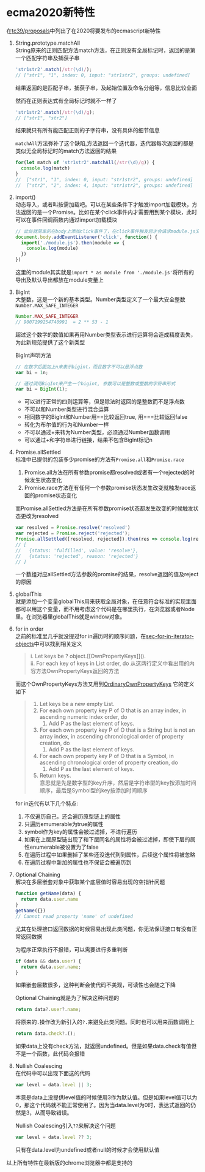 # ecma2020新特性

在[tc39/proposals](https://github.com/tc39/proposals/blob/master/finished-proposals.md)中列出了在2020将要发布的ecmascript新特性

1. String.prototype.matchAll  
    String原来的正则匹配方法match方法，在正则没有全局标记时，返回的是第一个匹配字符串及捕获子串
    ```javascript
    'str1str2'.match(/str(\d)/);
    // ["str1", "1", index: 0, input: "str1str2", groups: undefined]
    ```
    结果返回的是匹配子串，捕获子串，及起始位置及命名分组等，信息比较全面
    
    然而在正则表达式有全局标记时就不一样了
    ```javascript
    'str1str2'.match(/str(\d)/g);
    // ["str1", "str2"]
    ```
    结果就只有所有能匹配正则的子字符串，没有具体的细节信息

    `matchAll`方法弥补了这个缺陷,方法返回一个迭代器，迭代器每次返回的都是类似无全局标记时的match方法返回的结果
    ```javascript
    for(let match of 'str1str2'.matchAll(/str(\d)/g)) {
      console.log(match)
    }
    //  ["str1", "1", index: 0, input: "str1str2", groups: undefined]
    //  ["str2", "2", index: 4, input: "str1str2", groups: undefined]
    ```

2. import()  
    动态导入，或者叫按需加载吧。可以在某些条件下才触发import加载模块，方法返回的是一个Promise。比如在某个click事件内才需要用到某个模块，此时可以在事件回调函数内通过import加载模块
    ```javascript
    // 此处就简单的在body上添加click事件了，在click事件触发后才会请求module.js文件
    document.body.addEventListener('click', function() {
      import('./module.js').then(module => {
        console.log(module)
      })
    })
    ```
    这里的module其实就是`import * as module from './module.js'`将所有的导出及默认导出都放在module变量上

3. BigInt  
    大整数，这是一个新的基本类型。Number类型定义了一个最大安全整数`Number.MAX_SAFE_INTEGER`
    ```javascript
    Number.MAX_SAFE_INTEGER
    // 9007199254740991  = 2 ** 53 - 1
    ```
    超过这个数字的数值如果再用Number类型表示进行运算将会造成精度丢失，为此新规范提供了这个新类型

    BigInt声明方法
    ```javascript
    // 在数字后面加上n来表示bigint，而且数字不可以是浮点数
    var bi = 1n;  

    // 通过调用BigInt来产生一个bigint, 参数可以是整数或整数的字符串形式
    var bi = BigInt(1);
    ```

    - 可以进行正常的四则运算等，但是除法时返回的是整数而不是浮点数
    - 不可以和Number类型进行混合运算
    - 相同数字的BigInt和Number用==比较返回true, 用===比较返回false
    - 转化为布尔值的行为和Number一样
    - 不可以通过+来转为Number类型，必须通过Number函数调用
    - 可以通过+和字符串进行链接，结果不包含BigInt标记n

4. Promise.allSettled  
    标准中已提供的包装多少promise的方法有`Promise.all`和`Promise.race`
    1. Promise.all方法在所有参数promise都resolved或者有一个rejected的时候发生状态变化
    2. Promise.race方法在有任何一个参数promise状态发生改变就触发race返回的promise状态变化

    而Promise.allSettled方法是在所有参数promise状态都发生改变的时候触发状态更改为resolved
    ```javascript
    var resolved = Promise.resolve('resolved')
    var rejected = Promise.reject('rejected');
    Promise.allSettled([resolved, rejected]).then(res => console.log(res))
    // [
    //   {status: 'fulfilled', value: 'resolve'},
    //   {status: 'rejected', reason: 'rejected'}
    // ]
    ```
    一个数组对应allSettled方法参数的promise的结果，resolve返回的值及reject的原因

5. globalThis  
    就是添加一个变量globalThis用来获取全局对象，在任意符合标准的实现里面都可以用这个变量，而不用考虑这个代码是在哪里执行，在浏览器或者Node里。在浏览器里globalThis就是window对象。

6. for in order  
    之前的标准里几乎就没提过for in遍历时的顺序问题，在[sec-for-in-iterator-objects](https://tc39.es/ecma262/#sec-for-in-iterator-objects)中可以找到相关定义
    > i. Let keys be ? object.\[[OwnPropertyKeys]\]().  
    > ii. For each key of keys in List order, do
    从这两行定义中看出用的内容方法OwnPropertyKeys返回的方法

    而这个OwnPropertyKeys方法又用到[OrdinaryOwnPropertyKeys](https://tc39.es/ecma262/#sec-ordinaryownpropertykeys)
    它的定义如下
    > 1. Let keys be a new empty List.  
    > 2. For each own property key P of O that is an array index, in ascending numeric index order, do  
    >     1. Add P as the last element of keys.
    > 3. For each own property key P of O that is a String but is not an array index, in ascending chronological order of property creation, do  
    >     1. Add P as the last element of keys.
    > 4. For each own property key P of O that is a Symbol, in ascending chronological order of property creation, do 
    >     1. Add P as the last element of keys. 
    > 5. Return keys.  
    意思就是先是数字型的key升序，然后是字符串型的key按添加时间顺序，最后是Symbol型的key按添加时间顺序

    for in迭代有以下几个特点:
    1. 不仅遍历自己，还会遍历原型链上的属性
    2. 只遍历emumerable为true的属性
    3. symbol作为key的属性会被过滤掉，不进行遍历
    4. 如果在上层原型链出现了和下层同名的属性将会被过滤掉，即使下层的属性enumerable被设置为了false
    5. 在遍历过程中如果删掉了某些还没迭代到到属性，后续这个属性将被忽略
    6. 在遍历过程中新加的属性也不保证会被遍历到

7. Optional Chaining  
    解决在多层嵌套对象中获取某个底层值时容易出现的空指针问题
    ```javascript
    function getName(data) {
      return data.user.name
    }
    getName({})
    // Cannot read property 'name' of undefined
    ```
    尤其在处理接口返回数据的时候容易出现此类问题，你无法保证接口有没有正常返回数据

    为程序正常执行不报错，可以需要进行多重判断
    ```javascript
    if (data && data.user) {
      return data.user.name;
    }
    ```
    如果嵌套层数很多，这种判断会使代码不美观，可读性也会随之下降

    Optional Chaining就是为了解决这种问题的
    ```javascript
    return data?.user?.name;
    ```
    将原来的`.`操作改为新引入的`?.`来避免此类问题。同时也可以用来函数调用上
    ```javascript
    return data.check?.();
    ```
    如果data上没有check方法，就返回undefined。但是如果data.check有值但不是一个函数，此代码会报错

8. Nullish Coalescing  
    在代码中可以出现下面这的代码
    ```javascript
    var level = data.level || 3;
    ```
    本意是data上没提供level值的时候使用3作为默认值。但是如果level值可以为0，那这个代码就不能正常使用了。因为当data.level为0时，表达式返回的仍然是3，从而导致错误。

    Nullish Coalescing引入`??`来解决这个问题
    ```javascript
    var level = data.level ?? 3;
    ```
    只有在data.level为undefined或者null的时候才会使用默认值


以上所有特性在最新版的chrome浏览器中都是支持的
